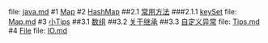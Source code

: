 file: [java.md](java.md)
#1 [Map](Map.md#anchor_0)
#2 [HashMap](Map.md#anchor_1)
##2.1 [常用方法](Map.md#anchor_2)
###2.1.1 [keySet](Map.md#anchor_3)
file: [Map.md](Map.md)
#3 [小Tips](Tips.md#anchor_0)
##3.1 [数组](Tips.md#anchor_1)
##3.2 [关于继承](Tips.md#anchor_2)
##3.3 [自定义异常](Tips.md#anchor_3)
file: [Tips.md](Tips.md)
#4 [File](IO.md#anchor_0)
file: [IO.md](IO.md)
